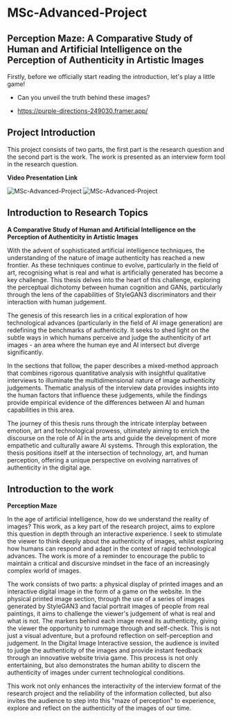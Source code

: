 # MSc-Advanced-Project
## Perception Maze: A Comparative Study of Human and Artificial Intelligence on the Perception of Authenticity in Artistic Images

Firstly, before we officially start reading the introduction, let's play a little game!

- Can you unveil the truth behind these images?

- https://purple-directions-249030.framer.app/


## Project Introduction

This project consists of two parts, the first part is the research question and the second part is the work. The work is presented as an interview form tool in the research question.

**Video Presentation Link**


![MSc-Advanced-Project](https://github.com/wwdddq/MSc-Advanced-Project/blob/main/BLOG/img/qq.png)
![MSc-Advanced-Project](https://github.com/wwdddq/MSc-Advanced-Project/blob/main/BLOG/img/ww.png)



## Introduction to Research Topics

**A Comparative Study of Human and Artificial Intelligence on the Perception of Authenticity in Artistic Images**

With the advent of sophisticated artificial intelligence techniques, the understanding of the nature of image authenticity has reached a new frontier. As these techniques continue to evolve, particularly in the field of art, recognising what is real and what is artificially generated has become a key challenge. This thesis delves into the heart of this challenge, exploring the perceptual dichotomy between human cognition and GANs, particularly through the lens of the capabilities of StyleGAN3 discriminators and their interaction with human judgement.

The genesis of this research lies in a critical exploration of how technological advances (particularly in the field of AI image generation) are redefining the benchmarks of authenticity. It seeks to shed light on the subtle ways in which humans perceive and judge the authenticity of art images - an area where the human eye and AI intersect but diverge significantly.

In the sections that follow, the paper describes a mixed-method approach that combines rigorous quantitative analysis with insightful qualitative interviews to illuminate the multidimensional nature of image authenticity judgements. Thematic analysis of the interview data provides insights into the human factors that influence these judgements, while the findings provide empirical evidence of the differences between AI and human capabilities in this area.

The journey of this thesis runs through the intricate interplay between emotion, art and technological prowess, ultimately aiming to enrich the discourse on the role of AI in the arts and guide the development of more empathetic and culturally aware AI systems. Through this exploration, the thesis positions itself at the intersection of technology, art, and human perception, offering a unique perspective on evolving narratives of authenticity in the digital age.


## Introduction to the work

**Perception Maze**

In the age of artificial intelligence, how do we understand the reality of images? This work, as a key part of the research project, aims to explore this question in depth through an interactive experience. I seek to stimulate the viewer to think deeply about the authenticity of images, whilst exploring how humans can respond and adapt in the context of rapid technological advances. The work is more of a reminder to encourage the public to maintain a critical and discursive mindset in the face of an increasingly complex world of images.

The work consists of two parts: a physical display of printed images and an interactive digital image in the form of a game on the website. In the physical printed image section, through the use of a series of images generated by StyleGAN3 and facial portrait images of people from real paintings, it aims to challenge the viewer's judgement of what is real and what is not. The markers behind each image reveal its authenticity, giving the viewer the opportunity to rummage through and self-check. This is not just a visual adventure, but a profound reflection on self-perception and judgement. In the Digital Image Interactive session, the audience is invited to judge the authenticity of the images and provide instant feedback through an innovative website trivia game. This process is not only entertaining, but also demonstrates the human ability to discern the authenticity of images under current technological conditions.

This work not only enhances the interactivity of the interview format of the research project and the reliability of the information collected, but also invites the audience to step into this "maze of perception" to experience, explore and reflect on the authenticity of the images of our time.




